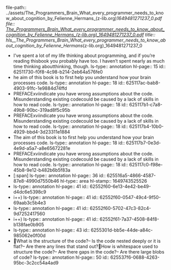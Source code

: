 file-path:: ../assets/The_Programmers_Brain_What_every_programmer_needs_to_know_about_cognition_by_Felienne_Hermans_(z-lib.org)_1649481271237_0.pdf
file:: [The_Programmers_Brain_What_every_programmer_needs_to_know_about_cognition_by_Felienne_Hermans_(z-lib.org)_1649481271237_0.pdf](../assets/The_Programmers_Brain_What_every_programmer_needs_to_know_about_cognition_by_Felienne_Hermans_(z-lib.org)_1649481271237_0.pdf)
title:: hls__The_Programmers_Brain_What_every_programmer_needs_to_know_about_cognition_by_Felienne_Hermans_(z-lib.org)_1649481271237_0

- I’ve  spent  a  lot  of  my  life  thinking  about  programming,  and  if  you’re  reading  thisbook  you  probably  have  too.  I  haven’t  spent  nearly  as  much  time  thinking  aboutthinking,  though. 
  ls-type:: annotation
  hl-page:: 15
  id:: 62511730-f0f8-4c98-b214-2eb64a576fe0
- he aim of this book is to first help you understand how your brain processes code.
  ls-type:: annotation
  hl-page:: 18
  id:: 625117ac-bab8-4903-91fc-1e9884d74ffd
- PREFACExviindicate you have wrong assumptions about the code. Misunderstanding existing codecould be caused by a lack of skills in how to read code. 
  ls-type:: annotation
  hl-page:: 18
  id:: 625117b1-c7a8-49b8-90bc-319ad8f5c95b
- PREFACExviindicate you have wrong assumptions about the code. Misunderstanding existing codecould be caused by a lack of skills in how to read code. 
  ls-type:: annotation
  hl-page:: 18
  id:: 625117b4-10b0-4929-bbd4-3d23311e1884
- The aim of this book is to first help you understand how your brain processes code.
  ls-type:: annotation
  hl-page:: 18
  id:: 625117b7-0e3d-4e9d-a5a7-a8e65672281e
- PREFACExviindicate you have wrong assumptions about the code. Misunderstanding existing codecould be caused by a lack of skills in how to read code.
  ls-type:: annotation
  hl-page:: 18
  id:: 625117c0-f98e-45b8-9e12-b482b6b5f83a
- [:span]
  ls-type:: annotation
  hl-page:: 36
  id:: 625516a5-4866-4587-87e8-4990d7550b46
  hl-type:: area
  hl-stamp:: 1649743525526
- ls-type:: annotation
  hl-page:: 41
  id:: 62552f60-6e13-4e42-be49-d4dc6e5398c9
- i++)
  ls-type:: annotation
  hl-page:: 41
  id:: 62552f60-0547-49c4-9f50-69aab3c5b4e3
- ls-type:: annotation
  hl-page:: 41
  id:: 62552f60-5702-47c3-82c4-9d7252417560
- i++)
  ls-type:: annotation
  hl-page:: 41
  id:: 62552f61-7a37-4508-84f8-b138fae0b905
- ls-type:: annotation
  hl-page:: 43
  id:: 6255301d-bb5e-44de-a84c-985062e0f00d
- What is the structure of the code?–   Is the code nested deeply or it is flat?–   Are there any lines that stand out?How is whitespace used to structure the code?–   Are there gaps in the code?–   Are there large blobs of code?
  ls-type:: annotation
  hl-page:: 50
  id:: 625537f6-0688-4263-95bc-3c2cc54a4ad9